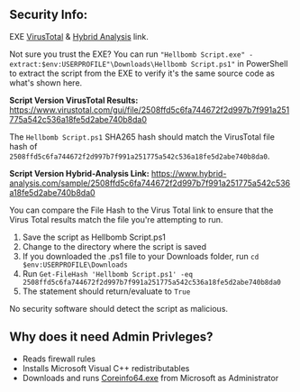 ## Security Info:

EXE [VirusTotal](https://www.virustotal.com/gui/file/78b19db22f9a583397138e0f568066cf86ef4cb978899b4d0f8ec1f519c29590) & [Hybrid Analysis](https://www.hybrid-analysis.com/sample/78b19db22f9a583397138e0f568066cf86ef4cb978899b4d0f8ec1f519c29590) link.

Not sure you trust the EXE? You can run ``"Hellbomb Script.exe" -extract:$env:USERPROFILE"\Downloads\Hellbomb Script.ps1"`` in PowerShell to extract the script from the EXE to verify it's the same source code as what's shown here.

**Script Version VirusTotal Results:** https://www.virustotal.com/gui/file/2508ffd5c6fa744672f2d997b7f991a251775a542c536a18fe5d2abe740b8da0

The ``Hellbomb Script.ps1`` SHA265 hash should match the VirusTotal file hash of ``2508ffd5c6fa744672f2d997b7f991a251775a542c536a18fe5d2abe740b8da0``.

**Script Version Hybrid-Analysis Link:** https://www.hybrid-analysis.com/sample/2508ffd5c6fa744672f2d997b7f991a251775a542c536a18fe5d2abe740b8da0

You can compare the File Hash to the Virus Total link to ensure that the Virus Total results match the file you're attempting to run.

1. Save the script as Hellbomb Script.ps1
2. Change to the directory where the script is saved
3. If you downloaded the .ps1 file to your Downloads folder, run ``cd $env:USERPROFILE\Downloads``
4. Run ``Get-FileHash 'Hellbomb Script.ps1' -eq 2508ffd5c6fa744672f2d997b7f991a251775a542c536a18fe5d2abe740b8da0``
5. The statement should return/evaluate to ``True``

No security software should detect the script as malicious.

## Why does it need Admin Privleges?
- Reads firewall rules
- Installs Microsoft Visual C++ redistributables
- Downloads and runs [Coreinfo64.exe](https://learn.microsoft.com/en-us/sysinternals/downloads/coreinfo) from Microsoft as Administrator
